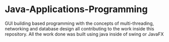 # Java-Applications-Programming
GUI building based programming with the concepts of multi-threading, networking and database design all contributing to the work inside this repository. All the work done was built using java inside of swing or JavaFX
